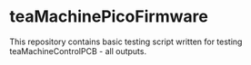 # teaMachinePicoFirmware

This repository contains basic testing script written for testing teaMachineControlPCB - all outputs.
